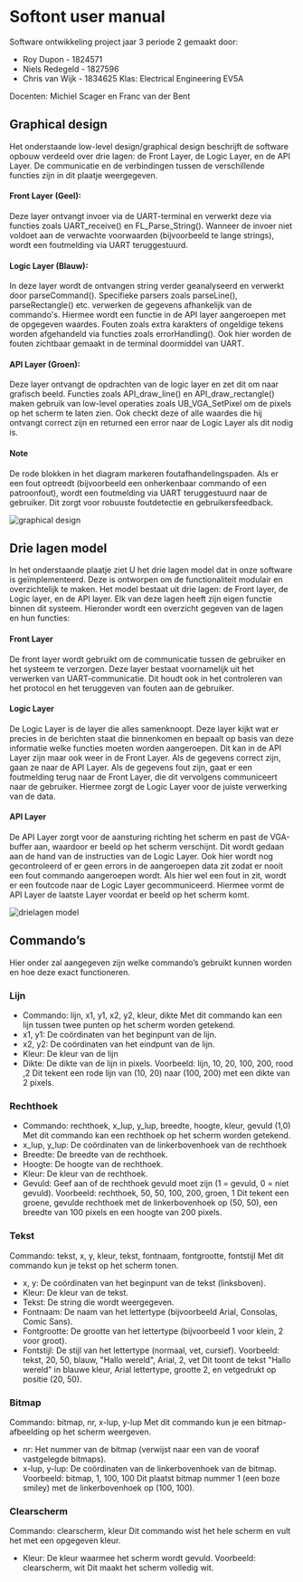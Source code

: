 
# Softont user manual

Software ontwikkeling project jaar 3 periode 2 gemaakt door:
- Roy Dupon - 1824571
- Niels Redegeld - 1827596
- Chris van Wijk - 1834625
Klas: Electrical Engineering EV5A

Docenten:
Michiel Scager en Franc van der Bent




## 	Graphical design
Het onderstaande low-level design/graphical design beschrijft de software opbouw verdeeld over drie lagen: de Front Layer, de Logic Layer, en de API Layer. De communicatie en de verbindingen tussen de verschillende functies zijn in dit plaatje weergegeven.
####	Front Layer (Geel): 
Deze layer ontvangt invoer via de UART-terminal en verwerkt deze via functies zoals UART_receive() en FL_Parse_String(). Wanneer de invoer niet voldoet aan de verwachte voorwaarden (bijvoorbeeld te lange strings), wordt een foutmelding via UART teruggestuurd.
#### Logic Layer (Blauw): 
In deze layer wordt de ontvangen string verder geanalyseerd en verwerkt door parseCommand(). Specifieke parsers zoals parseLine(), parseRectangle() etc. verwerken de gegevens afhankelijk van de commando's. Hiermee wordt een functie in de API layer aangeroepen met de opgegeven waardes. Fouten zoals extra karakters of ongeldige tekens worden afgehandeld via functies zoals errorHandling(). Ook hier worden de fouten zichtbaar gemaakt in de terminal doormiddel van UART.
#### API Layer (Groen): 
Deze layer ontvangt de opdrachten van de logic layer en zet dit om naar grafisch beeld. Functies zoals API_draw_line() en API_draw_rectangle() maken gebruik van low-level operaties zoals UB_VGA_SetPixel om de pixels op het scherm te laten zien. Ook checkt deze of alle waardes die hij ontvangt correct zijn en returned een error naar de Logic Layer als dit nodig is.
#### Note
De rode blokken in het diagram markeren foutafhandelingspaden. Als er een fout optreedt (bijvoorbeeld een onherkenbaar commando of een patroonfout), wordt een foutmelding via UART teruggestuurd naar de gebruiker. Dit zorgt voor robuuste foutdetectie en gebruikersfeedback.

![graphical design](Pictures\graphical.jpg)

## Drie lagen model
In het onderstaande plaatje ziet U het drie lagen model dat in onze software is geïmplementeerd. Deze is ontworpen om de functionaliteit modulair en overzichtelijk te maken. Het model bestaat uit drie lagen: de Front layer, de Logic layer, en de API layer. Elk van deze lagen heeft zijn eigen functie binnen dit systeem. Hieronder wordt een overzicht gegeven van de lagen en hun functies:
#### Front Layer
De front layer wordt gebruikt om de communicatie tussen de gebruiker en het systeem te verzorgen. Deze layer bestaat voornamelijk uit het verwerken van UART-communicatie. Dit houdt ook in het controleren van het protocol en het teruggeven van fouten aan de gebruiker.
#### Logic Layer
De Logic Layer is de layer die alles samenknoopt. Deze layer kijkt wat er precies in de berichten staat die binnenkomen en bepaalt op basis van deze informatie welke functies moeten worden aangeroepen. Dit kan in de API Layer zijn maar ook weer in de Front Layer. Als de gegevens correct zijn, gaan ze naar de API Layer. Als de gegevens fout zijn, gaat er een foutmelding terug naar de Front Layer, die dit vervolgens communiceert naar de gebruiker. Hiermee zorgt de Logic Layer voor de juiste verwerking van de data.
#### API Layer
De API Layer zorgt voor de aansturing richting het scherm en past de VGA-buffer aan, waardoor er beeld op het scherm verschijnt. Dit wordt gedaan aan de hand van de instructies van de Logic Layer. Ook hier wordt nog gecontroleerd of er geen errors in de aangeroepen data zit zodat er nooit een fout commando aangeroepen wordt. Als hier wel een fout in zit, wordt er een foutcode naar de Logic Layer gecommuniceerd. Hiermee vormt de API Layer de laatste Layer voordat er beeld op het scherm komt.

![drielagen model](Pictures\drielagen.jpg)

## Commando’s
Hier onder zal aangegeven zijn welke commando’s gebruikt kunnen worden en hoe deze exact functioneren.

###	Lijn
- Commando: lijn, x1, y1, x2, y2, kleur, dikte
Met dit commando kan een lijn tussen twee punten op het scherm worden getekend.
- x1, y1: De coördinaten van het beginpunt van de lijn.
- x2, y2: De coördinaten van het eindpunt van de lijn.
- Kleur: De kleur van de lijn
- Dikte: De dikte van de lijn in pixels.
Voorbeeld: lijn, 10, 20, 100, 200, rood ,2
Dit tekent een rode lijn van (10, 20) naar (100, 200) met een dikte van 2 pixels.

### Rechthoek
- Commando: rechthoek, x_lup, y_lup, breedte, hoogte, kleur, gevuld (1,0)
Met dit commando kan een rechthoek op het scherm worden getekend.
-	x_lup, y_lup: De coördinaten van de linkerbovenhoek van de rechthoek
-	Breedte: De breedte van de rechthoek.
-	Hoogte: De hoogte van de rechthoek.
-	Kleur: De kleur van de rechthoek.
-	Gevuld: Geef aan of de rechthoek gevuld moet zijn (1 = gevuld, 0 = niet gevuld).
Voorbeeld: rechthoek, 50, 50, 100, 200, groen, 1
Dit tekent een groene, gevulde rechthoek met de linkerbovenhoek op (50, 50), een breedte van 100 pixels en een hoogte van 200 pixels.

### Tekst
Commando: tekst, x, y, kleur, tekst, fontnaam, fontgrootte, fontstijl
Met dit commando kun je tekst op het scherm tonen.
-	x, y: De coördinaten van het beginpunt van de tekst (linksboven).
-	Kleur: De kleur van de tekst.
-	Tekst: De string die wordt weergegeven.
-	Fontnaam: De naam van het lettertype (bijvoorbeeld Arial, Consolas, Comic Sans).
-	Fontgrootte: De grootte van het lettertype (bijvoorbeeld 1 voor klein, 2 voor groot).
-	Fontstijl: De stijl van het lettertype (normaal, vet, cursief).
Voorbeeld: tekst, 20, 50, blauw, "Hallo wereld", Arial, 2, vet
Dit toont de tekst "Hallo wereld" in blauwe kleur, Arial lettertype, grootte 2, en vetgedrukt op positie (20, 50).

###	Bitmap
Commando: bitmap, nr, x-lup, y-lup
Met dit commando kun je een bitmap-afbeelding op het scherm weergeven.
-	nr: Het nummer van de bitmap (verwijst naar een van de vooraf vastgelegde bitmaps).
-	x-lup, y-lup: De coördinaten van de linkerbovenhoek van de bitmap.
Voorbeeld: bitmap, 1, 100, 100
Dit plaatst bitmap nummer 1 (een boze smiley) met de linkerbovenhoek op (100, 100).

###	Clearscherm
Commando: clearscherm, kleur
Dit commando wist het hele scherm en vult het met een opgegeven kleur.
-	Kleur: De kleur waarmee het scherm wordt gevuld.
Voorbeeld: clearscherm, wit
Dit maakt het scherm volledig wit.
